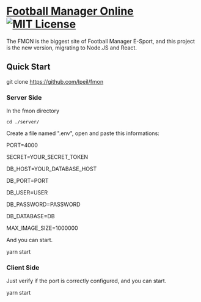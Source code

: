 # [Football Manager Online](https://fmon.org) [![MIT License](https://img.shields.io/badge/license-MIT-lightgrey.svg)](https://github.com/lpeil/fmon/blob/master/LICENSE)

The FMON is the biggest site of Football Manager E-Sport, and this project is the new version, migrating to Node.JS and React.

## Quick Start

git clone https://github.com/lpeil/fmon

### Server Side

In the fmon directory

	cd ./server/

Create a file named ".env", open and paste this informations:

PORT=4000

SECRET=YOUR_SECRET_TOKEN

DB_HOST=YOUR_DATABASE_HOST

DB_PORT=PORT

DB_USER=USER

DB_PASSWORD=PASSWORD

DB_DATABASE=DB

MAX_IMAGE_SIZE=1000000

And you can start.

  yarn start
  
### Client Side

Just verify if the port is correctly configured, and you can start.

  yarn start
